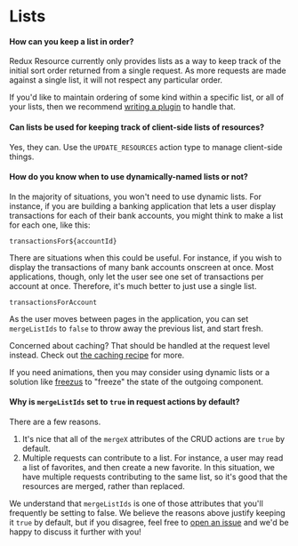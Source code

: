 # Lists

#### How can you keep a list in order?

Redux Resource currently only provides lists as a way to keep track
of the initial sort order returned from a single request. As more
requests are made against a single list, it will not respect any
particular order.

If you'd like to maintain ordering of some kind within a specific
list, or all of your lists, then we recommend
[writing a plugin](/docs/other-guides/custom-action-types.md) to handle that.

#### Can lists be used for keeping track of client-side lists of resources?

Yes, they can. Use the `UPDATE_RESOURCES` action type to manage
client-side things.

#### How do you know when to use dynamically-named lists or not?

In the majority of situations, you won't need to use dynamic lists.
For instance, if you are building a banking application that lets a user
display transactions for each of their bank accounts, you might think
to make a list for each one, like this:

`transactionsFor${accountId}`

There are situations when this could be useful. For instance, if you wish
to display the transactions of many bank accounts onscreen at once. Most
applications, though, only let the user see one set of transactions per
account at once. Therefore, it's much better to just use a single list.

`transactionsForAccount`

As the user moves between pages in the application, you can set `mergeListIds`
to `false` to throw away the previous list, and start fresh.

Concerned about caching? That should be handled at the request level instead. Check
out [the caching recipe](/docs/recipes/caching.md) for more.

If you need animations, then you may consider using dynamic lists or a solution
like [freezus](https://github.com/threepointone/freezus) to "freeze" the state
of the outgoing component.

#### Why is `mergeListIds` set to `true` in request actions by default?

There are a few reasons.

1. It's nice that all of the `mergeX` attributes of the CRUD actions are `true` by default.
2. Multiple requests can contribute to a list. For instance, a user may read a list of
  favorites, and then create a new favorite. In this situation, we have multiple requests
  contributing to the same list, so it's good that the resources are merged, rather than
  replaced.

We understand that `mergeListIds` is one of those attributes that you'll frequently be
setting to false. We believe the reasons above justify keeping it `true` by default, but
if you disagree, feel free to
[open an issue](https://github.com/jamesplease/redux-resource/issues/new?title=mergeListIds+defaults+to+true)
and we'd be happy to discuss it further with you!